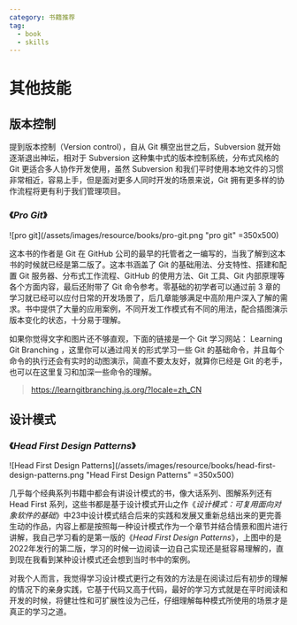 ```yaml
---
category: 书籍推荐
tag: 
  - book
  - skills
---
```


# 其他技能
## 版本控制

提到版本控制（Version control），自从 Git 横空出世之后，Subversion 就开始逐渐退出神坛，相对于 Subversion 这种集中式的版本控制系统，分布式风格的 Git 更适合多人协作开发使用，虽然 Subversion 和我们平时使用本地文件的习惯非常相近，容易上手，但是面对更多人同时开发的场景来说，Git 拥有更多样的协作流程将更有利于我们管理项目。

### 《_Pro Git_》

![pro git](/assets/images/resource/books/pro-git.png "pro git" =350x500)

这本书的作者是 Git 在 GitHub 公司的最早的托管者之一编写的，当我了解到这本书的时候就已经是第二版了。这本书涵盖了 Git 的基础用法、分支特性、搭建和配置 Git 服务器、分布式工作流程、GitHub 的使用方法、Git 工具、Git 内部原理等各个方面内容，最后还附带了 Git 命令参考。零基础的初学者可以通过前 3 章的学习就已经可以应付日常的开发场景了，后几章能够满足中高阶用户深入了解的需求。书中提供了大量的应用案例，不同开发工作模式有不同的用法，配合插图演示版本变化的状态，十分易于理解。

如果你觉得文字和图片还不够直观，下面的链接是一个 Git 学习网站： Learning Git Branching ，这里你可以通过闯关的形式学习一些 Git 的基础命令，并且每个命令的执行还会有实时的动图演示，简直不要太友好，就算你已经是 Git 的老手，也可以在这里复习和加深一些命令的理解。

> https://learngitbranching.js.org/?locale=zh_CN

## 设计模式
### 《_Head First Design Patterns_》

![Head First Design Patterns](/assets/images/resource/books/head-first-design-patterns.png "Head First Design Patterns" =350x500)

几乎每个经典系列书籍中都会有讲设计模式的书，像大话系列、图解系列还有 Head First 系列，这些书都是基于设计模式开山之作《_设计模式：可复用面向对象软件的基础_》中23中设计模式结合后来的实践和发展又重新总结出来的更完善生动的作品，内容上都是按照每一种设计模式作为一个章节并结合情景和图片进行讲解，我自己学习看的是第一版的《_Head First Design Patterns_》，上图中的是2022年发行的第二版，学习的时候一边阅读一边自己实现还是挺容易理解的，直到现在我看到某种设计模式还会想到当时书中的案例。

对我个人而言，我觉得学习设计模式更行之有效的方法是在阅读过后有初步的理解的情况下的亲身实践，它基于代码又高于代码，最好的学习方式就是在平时阅读和开发的时候，将健壮性和可扩展性设为己任，仔细理解每种模式所使用的场景才是真正的学习之道。